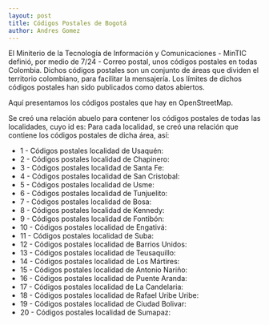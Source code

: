 ```yaml
---
layout: post
title: Códigos Postales de Bogotá
author: Andres Gomez
---
```


El Miniterio de la Tecnología de Información y Comunicaciones - MinTIC definió, por medio de 7/24 - Correo postal, unos códigos postales en todas Colombia.
Dichos códigos postales son un conjunto de áreas que dividen el territorio colombiano, para facilitar la mensajería.
Los límites de dichos códigos postales han sido publicados como datos abiertos.

Aquí presentamos los códigos postales que hay en OpenStreetMap.

Se creó una relación abuelo para contener los códigos postales de todas las localidades, cuyo id es:
Para cada localidad, se creó una relación que contiene los códigos postales de dicha área, así:

* 1 - Códigos postales localidad de Usaquén: 
* 2 - Códigos postales localidad de Chapinero: 
* 3 - Códigos postales localidad de Santa Fe: 
* 4 - Códigos postales localidad de San Cristobal: 
* 5 - Códigos postales localidad de Usme: 
* 6 - Códigos postales localidad de Tunjuelito: 
* 7 - Códigos postales localidad de Bosa: 
* 8 - Códigos postales localidad de Kennedy: 
* 9 - Códigos postales localidad de Fontibón: 
* 10 - Códigos postales localidad de Engativá: 
* 11 - Códigos postales localidad de Suba: 
* 12 - Códigos postales localidad de Barrios Unidos: 
* 13 - Códigos postales localidad de Teusaquillo: 
* 14 - Códigos postales localidad de Los Mártires: 
* 15 - Códigos postales localidad de Antonio Nariño: 
* 16 - Códigos postales localidad de Puente Aranda: 
* 17 - Códigos postales localidad de La Candelaria: 
* 18 - Códigos postales localidad de Rafael Uribe Uribe: 
* 19 - Códigos postales localidad de Ciudad Bolivar: 
* 20 - Códigos postales localidad de Sumapaz: 
